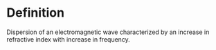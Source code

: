 # Definition

Dispersion of an electromagnetic wave characterized by an increase in
refractive index with increase in frequency.
